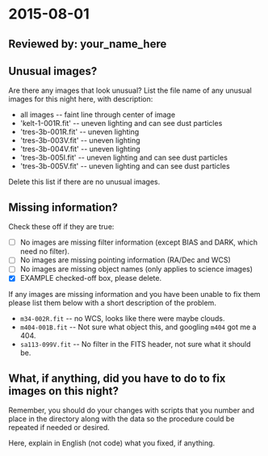 # 2015-08-01

## Reviewed by:   your_name_here

## Unusual images?

Are there any images that look unusual? List the file name of any unusual images for this night here, with description:

+ all images -- faint line through center of image
+ 'kelt-1-001R.fit' -- uneven lighting and can see dust particles
+ 'tres-3b-001R.fit' -- uneven lighting
+ 'tres-3b-003V.fit' -- uneven lighting
+ 'tres-3b-004V.fit' -- uneven lighting
+ 'tres-3b-005I.fit' -- uneven lighting and can see dust particles
+ 'tres-3b-005V.fit' -- uneven lighting and can see dust particles

Delete this list if there are no unusual images.

## Missing information?

Check these off if they are true:

- [ ] No images are missing filter information (except BIAS and DARK, which need no filter).
- [ ] No images are missing pointing information (RA/Dec and WCS)
- [ ] No images are missing object names (only applies to science images)
- [x] EXAMPLE checked-off box, please delete.

If any images are missing information and you have been unable to fix them please list
them below with a short description of the problem.

+ `m34-002R.fit` -- no WCS, looks like there were maybe clouds.
+ `m404-001B.fit` -- Not sure what object this, and googling `m404` got me a 404.
+ `sa113-099V.fit` -- No filter in the FITS header, not sure what it should be.

## What, if anything, did you have to do to fix images on this night?

Remember, you should do your changes with scripts that you number and place in the
directory along with the data so the procedure could be repeated if needed or
desired.

Here, explain in English (not code) what you fixed, if anything.
